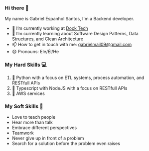 ### Hi there 👋

My name is Gabriel Espanhol Santos, I'm a Backend developer.

- 🔭 I’m currently working at [Dock Tech](https://dock.tech/)
- 🌱 I’m currently learning about Software Design Patterns, Data Structures, and Clean Architecture
- 📫 How to get in touch with me: gabrielmail09@gmail.com
- 😄 Pronouns: Ele/Él/He

### My Hard Skills 💻

1. 🐍 Python with a focus on ETL systems, process automation, and RESTfull APIs
2. 🔷 Typescript with NodeJS with a focus on RESTfull APIs
3. 🔶 AWS services

### My Soft Skills 💬

- Love to teach people
- Hear more than talk
- Embrace different perspectives
- Teamwork
- Never give up in front of a problem
- Search for a solution before the problem even raises
